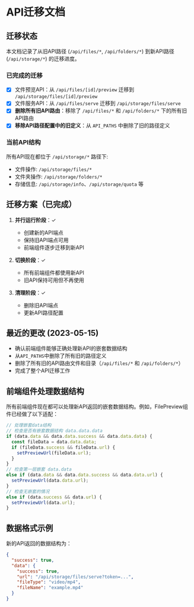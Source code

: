 # API迁移文档

## 迁移状态

本文档记录了从旧API路径 (`/api/files/*`, `/api/folders/*`) 到新API路径 (`/api/storage/*`) 的迁移进度。

### 已完成的迁移

- [x] 文件预览API：从 `/api/files/[id]/preview` 迁移到 `/api/storage/files/[id]/preview`
- [x] 文件服务API：从 `/api/files/serve` 迁移到 `/api/storage/files/serve`
- [x] **删除所有旧API路由**：移除了 `/api/files/*` 和 `/api/folders/*` 下的所有旧API路由
- [x] **移除API路径配置中的旧定义**：从 `API_PATHS` 中删除了旧的路径定义

### 当前API结构

所有API现在都位于 `/api/storage/*` 路径下:

- 文件操作: `/api/storage/files/*`
- 文件夹操作: `/api/storage/folders/*`
- 存储信息: `/api/storage/info`、`/api/storage/quota` 等

## 迁移方案（已完成）

1. **并行运行阶段**：✓
   - 创建新的API端点
   - 保持旧API端点可用
   - 前端组件逐步迁移到新API

2. **切换阶段**：✓
   - 所有前端组件都使用新API
   - 旧API保持可用但不再使用

3. **清理阶段**：✓
   - 删除旧API端点
   - 更新API路径配置

## 最近的更改 (2023-05-15)

- 确认前端组件能够正确处理新API的嵌套数据结构
- 从`API_PATHS`中删除了所有旧的路径定义
- 删除了所有旧的API路由文件和目录（`/api/files/*` 和 `/api/folders/*`）
- 完成了整个API迁移工作

## 前端组件处理数据结构

所有前端组件现在都可以处理新API返回的嵌套数据结构。例如，FilePreview组件已经做了以下适配：

```typescript
// 处理嵌套data结构
// 检查是否有嵌套数据结构 data.data.data
if (data.data && data.data.success && data.data.data) {
  const fileData = data.data.data;
  if (fileData.success && fileData.url) {
    setPreviewUrl(fileData.url);
  }
} 
// 检查第一层嵌套 data.data
else if (data.data && data.data.success && data.data.url) {
  setPreviewUrl(data.data.url);
}
// 检查无嵌套的情况
else if (data.success && data.url) {
  setPreviewUrl(data.url);
}
```

## 数据格式示例

新的API返回的数据结构为：

```json
{
  "success": true,
  "data": {
    "success": true,
    "url": "/api/storage/files/serve?token=...",
    "fileType": "video/mp4",
    "fileName": "example.mp4"
  }
}
``` 